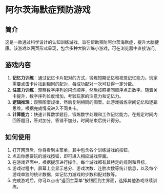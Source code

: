 # 阿尔茨海默症预防游戏

## 简介
这是一款通过科学设计的认知训练游戏，旨在帮助预防阿尔茨海默症，提升大脑健康。该游戏以网页形式呈现，包含多种大脑训练小游戏，可在浏览器中直接访问。

## 游戏内容
1. **记忆力训练**：通过记忆卡片配对的方式，锻炼短期记忆和视觉记忆能力。玩家需要点击卡片找到相同的配对，每成功配对一次可获得一定分数。
2. **注意力训练**：观察数字序列的闪烁顺序，然后按照相同顺序点击数字。随着关卡提升，数字序列长度增加，考验玩家的注意力和记忆力。
3. **逻辑推理**：观察图案规律，然后复制相同的图案。此游戏锻炼空间记忆和逻辑思维，根据完成情况进入不同关卡。
4. **计算能力**：快速计算数学题目，锻炼数字处理和工作记忆能力。在规定时间内回答题目，答对加分，答错不加分，时间结束后统计得分。

## 如何使用
1. 打开网页后，你将看到主菜单，其中包含各个训练游戏的按钮。
2. 点击你想要玩的游戏按钮，即可进入相应游戏界面。
3. 在游戏界面中，根据提示进行操作。每个游戏都有其特定的规则和目标。
4. 游戏过程中，屏幕上会显示总分、游戏次数、连胜次数等统计信息，以及每个游戏单独的统计数据，如记忆力游戏的步数和配对数等。
5. 完成游戏后，你可以点击“返回主菜单”按钮回到主界面，选择其他游戏继续训练。
